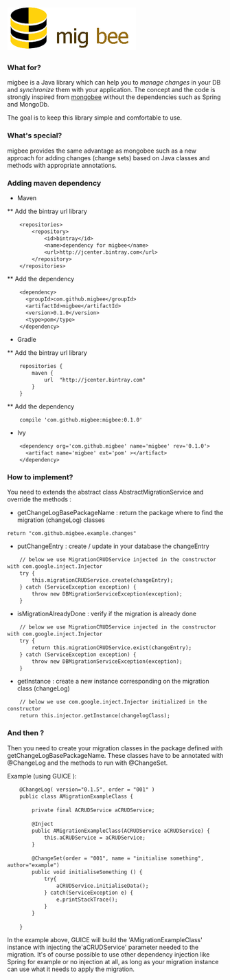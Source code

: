 ![migbee](https://raw.githubusercontent.com/migbee/migbee/master/misc/migbee_min.png)
=======

### What for?

migbee is a Java library which can help you to *manage changes* in your DB and *synchronize* them with your application.
The concept and the code is strongly inspired from [mongobee](http://github.com/mongobee) without the dependencies such as Spring and MongoDb.

The goal is to keep this library simple and comfortable to use.

### What's special?

migbee provides the same advantage as mongobee such as a new approach for adding changes (change sets) based on Java classes and methods with appropriate annotations.

### Adding maven dependency

* Maven


** Add the bintray url library

```
    <repositories>
        <repository>
            <id>bintray</id>
            <name>dependency for migbee</name>
            <url>http://jcenter.bintray.com</url>
        </repository>
    </repositories>
```

** Add the dependency

```
    <dependency>
      <groupId>com.github.migbee</groupId>
      <artifactId>migbee</artifactId>
      <version>0.1.0</version>
      <type>pom</type>
    </dependency>
```

* Gradle

** Add the bintray url library

```
    repositories {
        maven {
            url  "http://jcenter.bintray.com"
        }
    }
```

** Add the dependency

```
    compile 'com.github.migbee:migbee:0.1.0'
```

* Ivy

```
    <dependency org='com.github.migbee' name='migbee' rev='0.1.0'>
      <artifact name='migbee' ext='pom' ></artifact>
    </dependency>
```

### How to implement?

You need to extends the abstract class AbstractMigrationService and override the methods :

* getChangeLogBasePackageName : return the package where to find the migration (changeLog) classes

```
return "com.github.migbee.example.changes"
```

* putChangeEntry : create / update in your database the changeEntry

```
    // below we use MigrationCRUDService injected in the constructor with com.google.inject.Injector
    try {
        this.migrationCRUDService.create(changeEntry);
    } catch (ServiceException exception) {
        throw new DBMigrationServiceException(exception);
    }
```

* isMigrationAlreadyDone : verify if the migration is already done

```
    // below we use MigrationCRUDService injected in the constructor with com.google.inject.Injector
    try {
        return this.migrationCRUDService.exist(changeEntry);
    } catch (ServiceException exception) {
        throw new DBMigrationServiceException(exception);
    }
```

* getInstance : create a new instance corresponding on the migration class (changeLog)

```
    // below we use com.google.inject.Injector initialized in the constructor
    return this.injector.getInstance(changelogClass);
```

### And then ?

Then you need to create your migration classes in the package defined with getChangeLogBasePackageName.
These classes have to be annotated with @ChangeLog and the methods to run with @ChangeSet.

Example (using GUICE ):

```
    @ChangeLog( version="0.1.5", order = "001" )
    public class AMigrationExampleClass {

    	private final ACRUDService aCRUDService;

    	@Inject
    	public AMigrationExampleClass(ACRUDService aCRUDService) {
    		this.aCRUDService = aCRUDService;
    	}

    	@ChangeSet(order = "001", name = "initialise something", author="example")
    	public void initialiseSomething () {
    		try{
    			aCRUDService.initialiseData();
    		} catch(ServiceException e) {
    			e.printStackTrace();
    		}
    	}

    }
```

In the example above, GUICE will build the 'AMigrationExampleClass' instance with injecting the'aCRUDService' parameter needed to the migration.
It's of course possible to use other dependency injection like Spring for example or no injection at all, as long as your migration instance can use what it needs to apply the migration.